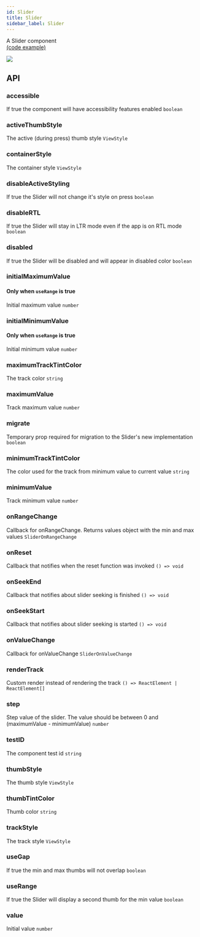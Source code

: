 ```yaml
---
id: Slider
title: Slider
sidebar_label: Slider
---
```


A Slider component  
[(code example)](https://github.com/wix/react-native-ui-lib/blob/master/demo/src/screens/componentScreens/SliderScreen.tsx)
<div style={{display: 'flex', flexDirection: 'row', overflowX: 'auto', maxHeight: '500px', alignItems: 'center'}}><img style={{maxHeight: '420px'}} src={'https://github.com/wix/react-native-ui-lib/blob/master/demo/showcase/Slider/Slider.gif?raw=true'}/>

</div>

## API
### accessible
If true the component will have accessibility features enabled
`boolean ` 

### activeThumbStyle
The active (during press) thumb style
`ViewStyle ` 

### containerStyle
The container style
`ViewStyle ` 

### disableActiveStyling
If true the Slider will not change it's style on press
`boolean ` 

### disableRTL
If true the Slider will stay in LTR mode even if the app is on RTL mode
`boolean ` 

### disabled
If true the Slider will be disabled and will appear in disabled color
`boolean ` 

### initialMaximumValue
#### Only when `useRange` is true
Initial maximum value
`number ` 

### initialMinimumValue
#### Only when `useRange` is true
Initial minimum value
`number ` 

### maximumTrackTintColor
The track color
`string ` 

### maximumValue
Track maximum value
`number ` 

### migrate
Temporary prop required for migration to the Slider's new implementation
`boolean ` 

### minimumTrackTintColor
The color used for the track from minimum value to current value
`string ` 

### minimumValue
Track minimum value
`number ` 

### onRangeChange
Callback for onRangeChange. Returns values object with the min and max values
`SliderOnRangeChange ` 

### onReset
Callback that notifies when the reset function was invoked
`() => void ` 

### onSeekEnd
Callback that notifies about slider seeking is finished
`() => void ` 

### onSeekStart
Callback that notifies about slider seeking is started
`() => void ` 

### onValueChange
Callback for onValueChange
`SliderOnValueChange ` 

### renderTrack
Custom render instead of rendering the track
`() => ReactElement | ReactElement[] ` 

### step
Step value of the slider. The value should be between 0 and (maximumValue - minimumValue)
`number ` 

### testID
The component test id
`string ` 

### thumbStyle
The thumb style
`ViewStyle ` 

### thumbTintColor
Thumb color
`string ` 

### trackStyle
The track style
`ViewStyle ` 

### useGap
If true the min and max thumbs will not overlap
`boolean ` 

### useRange
If true the Slider will display a second thumb for the min value
`boolean ` 

### value
Initial value
`number ` 



